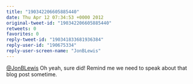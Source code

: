 ```yaml
---
title: "190342206605885440"
date: Thu Apr 12 07:34:53 +0000 2012
original-tweet-id: "190342206605885440"
retweets: 0
favorites: 0
reply-tweet-id: "190341833681936384"
reply-user-id: "190675334"
reply-user-screen-name: "JonBLewis"
---
```

<a href="https://twitter.com/JonBLewis">@JonBLewis</a> Oh yeah, sure did! Remind me we need to speak about that blog post sometime.
